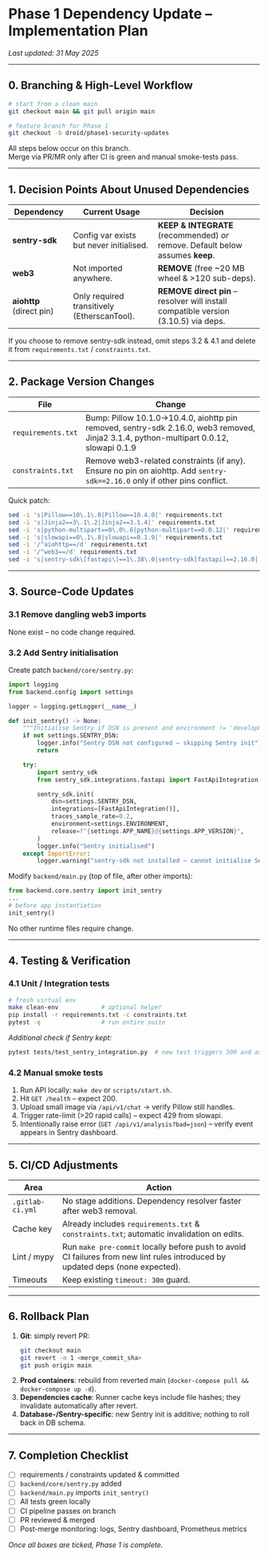 # Phase 1 Dependency Update – Implementation Plan  
_Last updated: 31 May 2025_

---

## 0. Branching & High-Level Workflow
```bash
# start from a clean main
git checkout main && git pull origin main

# feature branch for Phase 1
git checkout -b droid/phase1-security-updates
```

All steps below occur on this branch.  
Merge via PR/MR only after CI is green and manual smoke-tests pass.

---

## 1. Decision Points About Unused Dependencies

| Dependency | Current Usage | Decision |
|------------|---------------|----------|
| **sentry-sdk** | Config var exists but never initialised. | **KEEP & INTEGRATE** (recommended) _or_ remove. Default below assumes **keep**. |
| **web3** | Not imported anywhere. | **REMOVE** (free ~20 MB wheel & >120 sub-deps). |
| **aiohttp** (direct pin) | Only required transitively (EtherscanTool). | **REMOVE direct pin** – resolver will install compatible version (3.10.5) via deps. |

If you choose to remove sentry-sdk instead, omit steps 3.2 & 4.1 and delete it from `requirements.txt` / `constraints.txt`.

---

## 2. Package Version Changes

| File | Change |
|------|--------|
| `requirements.txt` | Bump: Pillow 10.1.0→10.4.0, aiohttp pin removed, sentry-sdk 2.16.0, web3 removed, Jinja2 3.1.4, python-multipart 0.0.12, slowapi 0.1.9 |
| `constraints.txt` | Remove web3-related constraints (if any). Ensure no pin on aiohttp. Add `sentry-sdk==2.16.0` only if other pins conflict. |

Quick patch:
```bash
sed -i 's|Pillow==10\.1\.0|Pillow==10.4.0|' requirements.txt
sed -i 's|Jinja2==3\.1\.2|Jinja2==3.1.4|' requirements.txt
sed -i 's|python-multipart==0\.0\.6|python-multipart==0.0.12|' requirements.txt
sed -i 's|slowapi==0\.1\.8|slowapi==0.1.9|' requirements.txt
sed -i '/^aiohttp==/d' requirements.txt
sed -i '/^web3==/d' requirements.txt
sed -i 's|sentry-sdk\[fastapi\]==1\.38\.0|sentry-sdk[fastapi]==2.16.0|' requirements.txt
```

---

## 3. Source-Code Updates

### 3.1 Remove dangling web3 imports  
None exist – no code change required.

### 3.2 Add Sentry initialisation

Create patch `backend/core/sentry.py`:
```python
import logging
from backend.config import settings

logger = logging.getLogger(__name__)

def init_sentry() -> None:
    """Initialise Sentry if DSN is present and environment != 'development'."""
    if not settings.SENTRY_DSN:
        logger.info("Sentry DSN not configured – skipping Sentry init")
        return

    try:
        import sentry_sdk
        from sentry_sdk.integrations.fastapi import FastApiIntegration

        sentry_sdk.init(
            dsn=settings.SENTRY_DSN,
            integrations=[FastApiIntegration()],
            traces_sample_rate=0.2,
            environment=settings.ENVIRONMENT,
            release=f"{settings.APP_NAME}@{settings.APP_VERSION}",
        )
        logger.info("Sentry initialised")
    except ImportError:
        logger.warning("sentry-sdk not installed – cannot initialise Sentry")
```

Modify `backend/main.py` (top of file, after other imports):
```python
from backend.core.sentry import init_sentry
...
# before app instantiation
init_sentry()
```

No other runtime files require change.

---

## 4. Testing & Verification

### 4.1 Unit / Integration tests
```bash
# fresh virtual env
make clean-env            # optional helper
pip install -r requirements.txt -c constraints.txt
pytest -q                 # run entire suite
```

_Additional check if Sentry kept:_
```bash
pytest tests/test_sentry_integration.py  # new test triggers 500 and asserts HTTP 200 + Sentry stub mock
```

### 4.2 Manual smoke tests
1. Run API locally: `make dev` or `scripts/start.sh`.
2. Hit `GET /health` – expect 200.
3. Upload small image via `/api/v1/chat` → verify Pillow still handles.
4. Trigger rate-limit (>20 rapid calls) – expect 429 from slowapi.
5. Intentionally raise error (`GET /api/v1/analysis?bad=json`) – verify event appears in Sentry dashboard.

---

## 5. CI/CD Adjustments

| Area | Action |
|------|--------|
| `.gitlab-ci.yml` | No stage additions. Dependency resolver faster after web3 removal. |
| Cache key | Already includes `requirements.txt` & `constraints.txt`; automatic invalidation on edits. |
| Lint / mypy | Run `make pre-commit` locally before push to avoid CI failures from new lint rules introduced by updated deps (none expected). |
| Timeouts | Keep existing `timeout: 30m` guard. |

---

## 6. Rollback Plan

1. **Git**: simply revert PR:
   ```bash
   git checkout main
   git revert -m 1 <merge_commit_sha>
   git push origin main
   ```
2. **Prod containers**: rebuild from reverted main (`docker-compose pull && docker-compose up -d`).
3. **Dependencies cache**: Runner cache keys include file hashes; they invalidate automatically after revert.
4. **Database-/Sentry-specific**: new Sentry init is additive; nothing to roll back in DB schema.

---

## 7. Completion Checklist

- [ ] requirements / constraints updated & committed  
- [ ] `backend/core/sentry.py` added  
- [ ] `backend/main.py` imports `init_sentry()`  
- [ ] All tests green locally  
- [ ] CI pipeline passes on branch  
- [ ] PR reviewed & merged  
- [ ] Post-merge monitoring: logs, Sentry dashboard, Prometheus metrics  

_Once all boxes are ticked, Phase 1 is complete._
